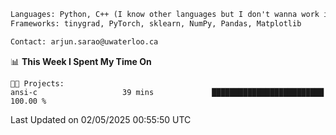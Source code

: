 ```txt
Languages: Python, C++ (I know other languages but I don't wanna work in em)
Frameworks: tinygrad, PyTorch, sklearn, NumPy, Pandas, Matplotlib

Contact: arjun.sarao@uwaterloo.ca
```

<!--START_SECTION:waka-->
📊 **This Week I Spent My Time On** 

```text
🐱‍💻 Projects: 
ansi-c                   39 mins             █████████████████████████   100.00 % 
```


 Last Updated on 02/05/2025 00:55:50 UTC
<!--END_SECTION:waka-->
